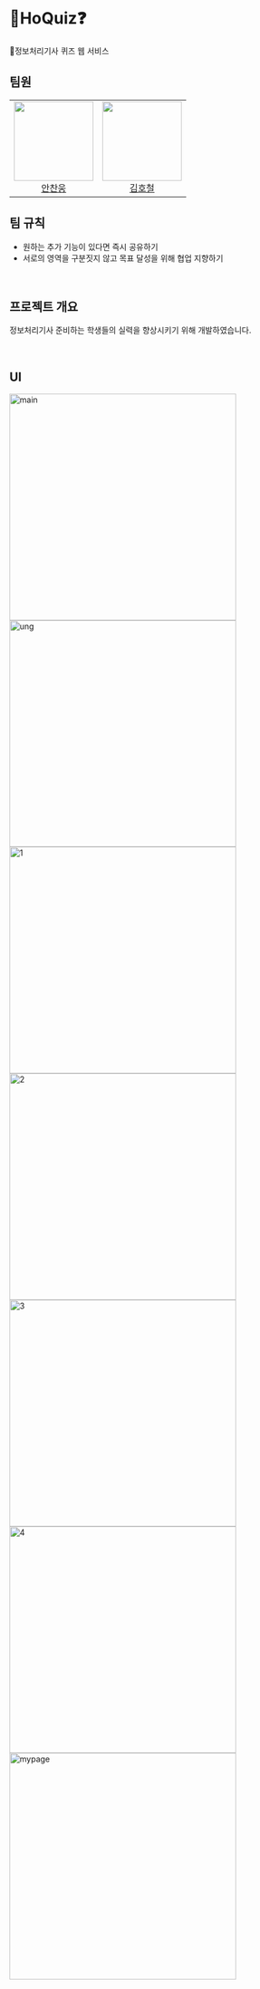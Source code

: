 # 🔎HoQuiz❓
💫정보처리기사 퀴즈 웹 서비스

## 팀원
<table>
  <tr>
    <td height="140px" align="center"> <a href="https://github.com/AnChanUng"> <img src="https://avatars.githubusercontent.com/u/104750924?v=4" width="140px" />
      <br /> 안찬웅</a></td>
    <td height="140px" align="center"> <a href="https://github.com/HoChoRoo"> <img src="https://avatars.githubusercontent.com/u/108720714?v=4" width="140px" />
      <br /> 김호철</a></td>
  </tr>
</table>

## 팀 규칙

- 원하는 추가 기능이 있다면 즉시 공유하기
- 서로의 영역을 구분짓지 않고 목표 달성을 위해 협업 지향하기

<br/>

## 프로젝트 개요
정보처리기사 준비하는 학생들의 실력을 향상시키기 위해 개발하였습니다.

<br/>

## UI
<img src="https://github.com/user-attachments/assets/d90ada49-8283-43f8-afc7-03a7cd318f3f" alt="main" width="400">
<img src="https://github.com/user-attachments/assets/a7f4cc0f-19b6-4832-b8dc-224ebeb4b359" alt="ung" width="400">
<img src="https://github.com/user-attachments/assets/9845deac-ae8f-491f-9079-98af46f1b531" alt="1" width="400">
<img src="https://github.com/user-attachments/assets/db5e029c-8ae9-46cb-937c-adbd4e4e99bc" alt="2" width="400">
<img src="https://github.com/user-attachments/assets/443775e9-1ed4-4c26-8037-b692ee9994b2" alt="3" width="400">
<img src="https://github.com/user-attachments/assets/0a8112ff-2e28-4de4-ae60-468e17e457b6" alt="4" width="400">
<img src ="https://github.com/user-attachments/assets/9e9146a8-f9b7-49a7-ad9e-584c972f56be" alt="mypage" width="400">

<br/>
